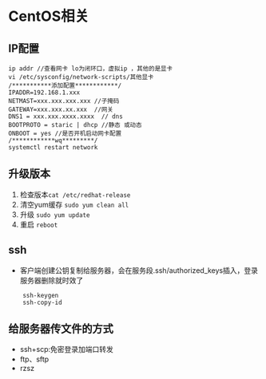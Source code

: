 # CentOS相关

## IP配置

``` shell
ip addr //查看网卡 lo为闭环口，虚拟ip ，其他的是显卡
vi /etc/sysconfig/network-scripts/其他显卡
/***********添加配置************/
IPADDR=192.168.1.xxx
NETMAST=xxx.xxx.xxx.xxx //子掩码
GATEWAY=xxx.xxx.xx.xxx  //网关
DNS1 = xxx.xxx.xxxx.xxxx  // dns
BOOTPROTO = staric | dhcp //静态 或动态
ONBOOT = yes //是否开机启动网卡配置
/************wq*********/
systemctl restart network
```

## 升级版本

1. 检查版本``` cat /etc/redhat-release ```
2. 清空yum缓存 ``` sudo yum clean all ```
3. 升级 ``` sudo yum update ```
4. 重启 ``` reboot ```

## ssh

- 客户端创建公钥复制给服务器，会在服务段.ssh/authorized_keys插入，登录服务器删除就时效了

``` shell
    ssh-keygen
    ssh-copy-id
```

## 给服务器传文件的方式

- ssh+scp:免密登录加端口转发
- ftp、sftp
- rzsz

